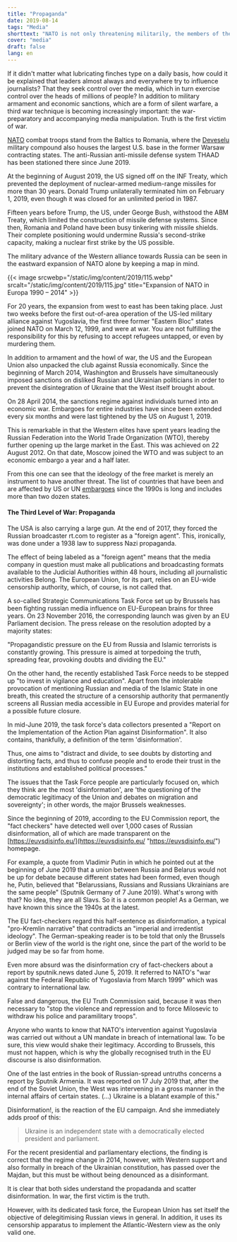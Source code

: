 ```yaml
---
title: "Propaganda"
date: 2019-08-14
tags: "Media"
shorttext: "NATO is not only threatening militarily, the members of the terrorist organization are fighting Russia through media incitement reminiscent of the National Observer."
cover: "media"
draft: false
lang: en
---
```


If it didn't matter what lubricating finches type on a daily basis, how could it be explained that leaders almost always and everywhere try to influence journalists? That they seek control over the media, which in turn exercise control over the heads of millions of people? In addition to military armament and economic sanctions, which are a form of silent warfare, a third war technique is becoming increasingly important: the war-preparatory and accompanying media manipulation. Truth is the first victim of war. 

[NATO](https://www.reuters.com/article/us-lithuania-nato/germany-vows-to-keep-troops-in-lithuania-invest-more-in-barracks-idUSKCN1PT1QN "Germany vows to keep troops in Lithuania, invest more in barracks") combat troops stand from the Baltics to Romania, where the [Deveselu](https://www.armscontrol.org/act/2016-05/news/romania-missile-defense-site-activated "Romania Missile Defense Site Activated") military compound also houses the largest U.S. base in the former Warsaw contracting states. The anti-Russian anti-missile defense system THAAD has been stationed there since June 2019.

At the beginning of August 2019, the US signed off on the INF Treaty, which prevented the deployment of nuclear-armed medium-range missiles for more than 30 years. Donald Trump unilaterally terminated him on February 1, 2019, even though it was closed for an unlimited period in 1987.

Fifteen years before Trump, the US, under George Bush, withstood the ABM Treaty, which limited the construction of missile defense systems. Since then, Romania and Poland have been busy tinkering with missile shields. Their complete positioning would undermine Russia's second-strike capacity, making a nuclear first strike by the US possible.

The military advance of the Western alliance towards Russia can be seen in the eastward expansion of NATO alone by keeping a map in mind.

{{< image srcwebp="/static/img/content/2019/115.webp" srcalt="/static/img/content/2019/115.jpg" title="Expansion of NATO in Europa 1990 – 2014" >}}

For 20 years, the expansion from west to east has been taking place. Just two weeks before the first out-of-area operation of the US-led military alliance against Yugoslavia, the first three former "Eastern Bloc" states joined NATO on March 12, 1999, and were at war. You are not fulfilling the responsibility for this by refusing to accept refugees untapped, or even by murdering them.

In addition to armament and the howl of war, the US and the European Union also unpacked the club against Russia economically. Since the beginning of March 2014, Washington and Brussels have simultaneously imposed sanctions on disliked Russian and Ukrainian politicians in order to prevent the disintegration of Ukraine that the West itself brought about.

On 28 April 2014, the sanctions regime against individuals turned into an economic war. Embargoes for entire industries have since been extended every six months and were last tightened by the US on August 1, 2019.

This is remarkable in that the Western elites have spent years leading the Russian Federation into the World Trade Organization (WTO), thereby further opening up the large market in the East. This was achieved on 22 August 2012. On that date, Moscow joined the WTO and was subject to an economic embargo a year and a half later.

From this one can see that the ideology of the free market is merely an instrument to have another threat. The list of countries that have been and are affected by US or UN [embargoes](https://silviosiefke.com/blog/2019/07/24/the-financial-terrorism/ "The financial terrorism") since the 1990s is long and includes more than two dozen states.

#### The Third Level of War: Propaganda

The USA is also carrying a large gun. At the end of 2017, they forced the Russian broadcaster rt.com to register as a "foreign agent". This, ironically, was done under a 1938 law to suppress Nazi propaganda.

The effect of being labeled as a "foreign agent" means that the media company in question must make all publications and broadcasting formats available to the Judicial Authorities within 48 hours, including all journalistic activities Belong. The European Union, for its part, relies on an EU-wide censorship authority, which, of course, is not called that.

A so-called Strategic Communications Task Force set up by Brussels has been fighting russian media influence on EU-European brains for three years. On 23 November 2016, the corresponding launch was given by an EU Parliament decision. The press release on the resolution adopted by a majority states:

"Propagandistic pressure on the EU from Russia and Islamic terrorists is constantly growing. This pressure is aimed at torpedoing the truth, spreading fear, provoking doubts and dividing the EU."

On the other hand, the recently established Task Force needs to be stepped up "to invest in vigilance and education". Apart from the intolerable provocation of mentioning Russian and media of the Islamic State in one breath, this created the structure of a censorship authority that permanently screens all Russian media accessible in EU Europe and provides material for a possible future closure.

In mid-June 2019, the task force's data collectors presented a "Report on the Implementation of the Action Plan against Disinformation". It also contains, thankfully, a definition of the term 'disinformation'.

Thus, one aims to "distract and divide, to see doubts by distorting and distorting facts, and thus to confuse people and to erode their trust in the institutions and established political processes."

The issues that the Task Force people are particularly focused on, which they think are the most 'disinformation', are 'the questioning of the democratic legitimacy of the Union and debates on migration and sovereignty'; in other words, the major Brussels weaknesses.

Since the beginning of 2019, according to the EU Commission report, the "fact checkers" have detected well over 1,000 cases of Russian disinformation, all of which are made transparent on the [https://euvsdisinfo.eu/](https://euvsdisinfo.eu/ "https://euvsdisinfo.eu/") homepage.

For example, a quote from Vladimir Putin in which he pointed out at the beginning of June 2019 that a union between Russia and Belarus would not be up for debate because different states had been formed, even though he, Putin, believed that "Belarussians, Russians and Russians Ukrainians are the same people" (Sputnik Germany of 7 June 2019). What's wrong with that? No idea, they are all Slavs. So it is a common people! As a German, we have known this since the 1940s at the latest.

The EU fact-checkers regard this half-sentence as disinformation, a typical "pro-Kremlin narrative" that contradicts an "imperial and irredentist ideology". The German-speaking reader is to be told that only the Brussels or Berlin view of the world is the right one, since the part of the world to be judged may be so far from home.

Even more absurd was the disinformation cry of fact-checkers about a report by sputnik.news dated June 5, 2019. It referred to NATO's "war against the Federal Republic of Yugoslavia from March 1999" which was contrary to international law.

False and dangerous, the EU Truth Commission said, because it was then necessary to "stop the violence and repression and to force Milosevic to withdraw his police and paramilitary troops".

Anyone who wants to know that NATO's intervention against Yugoslavia was carried out without a UN mandate in breach of international law. To be sure, this view would shake their legitimacy. According to Brussels, this must not happen, which is why the globally recognised truth in the EU discourse is also disinformation.

One of the last entries in the book of Russian-spread untruths concerns a report by Sputnik Armenia. It was reported on 17 July 2019 that, after the end of the Soviet Union, the West was intervening in a gross manner in the internal affairs of certain states. (...) Ukraine is a blatant example of this."

Disinformation!, is the reaction of the EU campaign. And she immediately adds proof of this:

> Ukraine is an independent state with a democratically elected president and parliament.

For the recent presidential and parliamentary elections, the finding is correct that the regime change in 2014, however, with Western support and also formally in breach of the Ukrainian constitution, has passed over the Majdan, but this must be without being denounced as a disinformant.

It is clear that both sides understand the propadanda and scatter disinformation. In war, the first victim is the truth. 

However, with its dedicated task force, the European Union has set itself the objective of delegitimising Russian views in general. In addition, it uses its censorship apparatus to implement the Atlantic-Western view as the only valid one.

